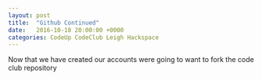 ```yaml
---
layout: post
title:  "Github Continued"
date:   2016-10-18 20:00:00 +0000
categories: CodeUp CodeClub Leigh Hackspace
---
```

Now that we have created our accounts were going to want to fork the code club
repository
